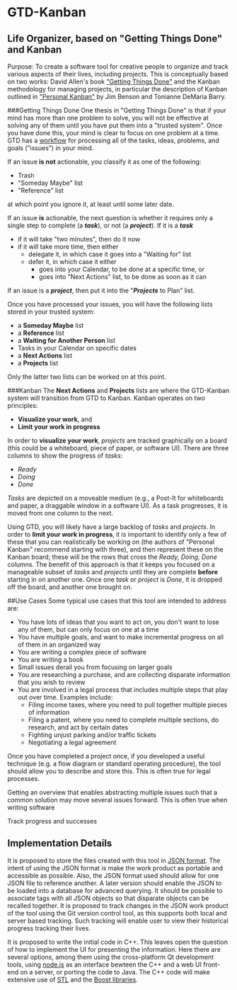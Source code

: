# GTD-Kanban
## Life Organizer, based on "Getting Things Done" and Kanban

Purpose: To create a software tool for creative people to organize and track various aspects of their lives, including projects. This is conceptually based on two works: David Allen's book ["Getting Things Done"](https://en.wikipedia.org/wiki/Getting_Things_Done) and the Kanban methodology for managing projects, in particular the description of Kanban outlined in ["Personal Kanban"](http://www.personalkanban.com/) by Jim Benson and Tonianne DeMaria Barry.

###Getting Things Done
One thesis in "Getting Things Done" is that if your mind has more than one problem to solve, you will not be effective at solving any of them until you have put them into a "trusted system". Once you have done this, your mind is clear to focus on one problem at a time. GTD has a [workflow](https://en.wikipedia.org/wiki/Getting_Things_Done#/media/File:GTDcanonical.png) for processing all of the tasks, ideas, problems, and goals ("issues") in your mind.

If an issue **is not** actionable, you classify it as one of the following:
-  Trash
-  "Someday Maybe" list
-  "Reference" list

at which point you ignore it, at least until some later date.

If an issue **is** actionable, the next question is whether it requires only a single step to complete (a ***task***), or not (a ***project***). If it is a ***task***
- if it will take "two minutes", then do it now
- if it will take more time, then either
  - delegate it, in which case it goes into a "Waiting for" list
  - defer it, in which case it either
    - goes into your Calendar, to be done at a specific time, or
    - goes into "Next Actions" list, to be done as soon as it can

If an issue is a ***project***, then put it into the "***Projects*** to Plan" list.

Once you have processed your issues, you will have the following lists stored in your trusted system:
- a **Someday Maybe** list
- a **Reference** list
- a **Waiting for Another Person** list
- Tasks in your Calendar on specific dates
- a **Next Actions** list
- a **Projects** list

Only the latter two lists can be worked on at this point.

###Kanban
The **Next Actions** and **Projects** lists are where the GTD-Kanban system will transition from GTD to Kanban. Kanban operates on two principles:
  - **Visualize your work**, and
  - **Limit your work in progress**

In order to **visualize your work**, *projects* are tracked graphically on a board (this could be a whiteboard, piece of paper, or software UI). There are three columns to show the progress of *tasks*:
  - *Ready*
  - *Doing*
  - *Done*

*Tasks* are depicted on a moveable medium (e.g., a Post-It for whiteboards and paper, a draggable window in a software UI). As a task progresses, it is moved from one column to the next.

Using GTD, you will likely have a large backlog of *tasks* and *projects*. In order to **limit your work in progress**, it is important to identify only a few of these that you can realistically be working on (the authors of "Personal Kanban" recommend starting with three), and then represent these on the Kanban board; these will be the rows that cross the *Ready, Doing, Done* columns. The benefit of this approach is that it keeps you focused on a manageable subset of *tasks* and *projects* until they are complete **before** starting in on another one. Once one *task* or *project* is *Done*, it is dropped off the board, and another one brought on.

##Use Cases
Some typical use cases that this tool are intended to address are:
  - You have lots of ideas that you want to act on, you don't want to lose any of them, but can only focus on one at a time
  - You have multiple goals, and want to make incremental progress on all of them in an organized way
  - You are writing a complex piece of software
  - You are writing a book
  - Small issues derail you from focusing on larger goals
  - You are researching a purchase, and are collecting disparate information that you wish to review
  - You are involved in a legal process that includes multiple steps that play out over time. Examples include:
    - Filing income taxes, where you need to pull together multiple pieces of information
    - Filing a patent, where you need to complete multiple sections, do research, and act by certain dates
    - Fighting unjust parking and/or traffic tickets
    - Negotiating a legal agreement

Once you have completed a project once, if you developed a useful technique (e.g. a flow diagram or standard operating procedure), the tool should allow you to describe and store this. This is often true for legal processes.

Getting an overview that enables abstracting multiple issues such that a common solution may move several issues forward. This is often true when writing software

Track progress and successes

## Implementation Details
It is proposed to store the files created with this tool in [JSON format](http://www.json.org/). The intent of using the JSON format is make the work product as portable and accessible as possible. Also, the JSON format used should allow for one JSON file to reference another. A later version should enable the JSON to be loaded into a database for advanced querying. It should be possible to associate tags with all JSON objects so that disparate objects can be recalled together. It is proposed to track changes in the JSON work product of the tool using the Git version control tool, as this supports both local and server based tracking. Such tracking will enable user to view their historical progress tracking their lives.

It is proposed to write the initial code in C++. This leaves open the question of how to implement the UI for presenting the information. Here there are several options, among them using the cross-platform Qt development tools, using [node.js](https://nodejs.org/en/about/) as an interface bewteen the C++ and a web UI front-end on a server, or porting the code to Java. The C++ code will make extensive use of [STL](https://en.wikipedia.org/wiki/Standard_Template_Library) and the [Boost libraries](https://en.wikipedia.org/wiki/Boost_(C%2B%2B_libraries)).
